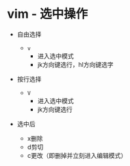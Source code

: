 # vim - 选中操作

- 自由选择
    - `v`
        - 进入选中模式
        - jk方向键选行，hl方向键选字

- 按行选择
    - `V`
        - 进入选中模式
        - jk方向键选行

- 选中后
    - x删除
    - d剪切
    - c更改（即删掉并立刻进入编辑模式）